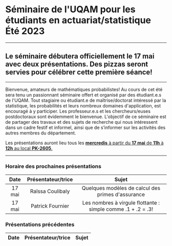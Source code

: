 # Séminaire de l'UQAM pour les étudiants en actuariat/statistique <br> Été 2023

---

## Le séminaire débutera officiellement le 17 mai avec deux présentations. Des pizzas seront servies pour célébrer cette première séance!

---

Bienvenue, amateurs de mathématiques probabilistes! Au cours de cet été sera tenu un passionnant séminaire offert et organisé par des étudiant.e.s de l'UQAM. Tout stagiaire ou étudiant.e de maîtrise/doctorat intéressé par la statistique, les probabilités et leurs nombreux domaines d'application, est encouragé à y participer. Les professeur.e.s et les chercheurs/euses postdoctoraux sont évidemment le bienvenue. L'objectif de ce séminaire est de partager des travaux et des sujets de recherche qui nous intéressent dans un cadre festif et informel, ainsi que de s’informer sur les activités des autres membres du département.  

Les présentations auront lieu tous les <ins> **mercredis** à partir du **17 mai** de **11h** à **12h** au local **PK-2605**. </ins>

---
### Horaire des prochaines présentations
**Date** | **Présentateur/trice** | **Sujet**
:---: | :---: | :---:
17 mai | Raïssa Coulibaly | Quelques modèles de calcul des primes d'assurance
17 mai | Patrick Fournier | Les nombres à virgule flottante : simple comme .1 + .2 = .3!


### Présentations précédentes
**Date** | **Présentateur/trice** | **Sujet**
:---: | :---: | :---:
